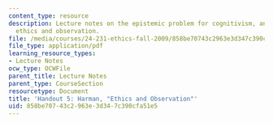 ```yaml
---
content_type: resource
description: Lecture notes on the epistemic problem for cognitivism, and Harman on
  ethics and observation.
file: /media/courses/24-231-ethics-fall-2009/858be70743c2963e3d347c390cfa51e5_MIT24_231F09_lec06.pdf
file_type: application/pdf
learning_resource_types:
- Lecture Notes
ocw_type: OCWFile
parent_title: Lecture Notes
parent_type: CourseSection
resourcetype: Document
title: 'Handout 5: Harman, "Ethics and Observation"'
uid: 858be707-43c2-963e-3d34-7c390cfa51e5
---
```

